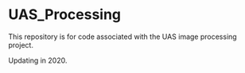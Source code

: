 # UAS_Processing

This repository is for code associated with the UAS image processing project.

Updating in 2020.

